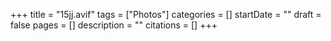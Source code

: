 +++
title = "15jj.avif"
tags = ["Photos"]
categories = []
startDate = ""
draft = false
pages = []
description = ""
citations = []
+++
